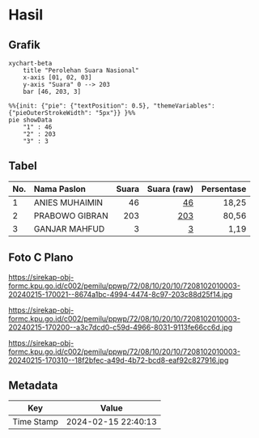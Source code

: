 # Hasil

## Grafik

```mermaid
xychart-beta
    title "Perolehan Suara Nasional"
    x-axis [01, 02, 03]
    y-axis "Suara" 0 --> 203
    bar [46, 203, 3]
```

```mermaid
%%{init: {"pie": {"textPosition": 0.5}, "themeVariables": {"pieOuterStrokeWidth": "5px"}} }%%
pie showData
    "1" : 46
    "2" : 203
    "3" : 3
```

## Tabel

| No. | Nama Paslon    | Suara | Suara (raw) | Persentase |
|:--- |:-------------- | -----:| -----------:| ----------:|
| 1   | ANIES MUHAIMIN | 46    | [46][p-1]   | 18,25      |
| 2   | PRABOWO GIBRAN | 203   | [203][p-2]  | 80,56      |
| 3   | GANJAR MAHFUD  | 3     | [3][p-3]    | 1,19       |


[p-1]: https://github.com/gigit-pemilu/pemilu-2024/blob/main/pilpres/hitung-suara/sub/72-sulawesi-tengah/sub/08-parigi-moutong/sub/10-tinombo-selatan/sub/2010-khatulistiwa/sub/003-tps/sub/paslon-1.txt
[p-2]: https://github.com/gigit-pemilu/pemilu-2024/blob/main/pilpres/hitung-suara/sub/72-sulawesi-tengah/sub/08-parigi-moutong/sub/10-tinombo-selatan/sub/2010-khatulistiwa/sub/003-tps/sub/paslon-2.txt
[p-3]: https://github.com/gigit-pemilu/pemilu-2024/blob/main/pilpres/hitung-suara/sub/72-sulawesi-tengah/sub/08-parigi-moutong/sub/10-tinombo-selatan/sub/2010-khatulistiwa/sub/003-tps/sub/paslon-3.txt

## Foto C Plano

https://sirekap-obj-formc.kpu.go.id/c002/pemilu/ppwp/72/08/10/20/10/7208102010003-20240215-170021--8674a1bc-4994-4474-8c97-203c88d25f14.jpg

https://sirekap-obj-formc.kpu.go.id/c002/pemilu/ppwp/72/08/10/20/10/7208102010003-20240215-170200--a3c7dcd0-c59d-4966-8031-9113fe66cc6d.jpg

https://sirekap-obj-formc.kpu.go.id/c002/pemilu/ppwp/72/08/10/20/10/7208102010003-20240215-170310--18f2bfec-a49d-4b72-bcd8-eaf92c827916.jpg


## Metadata

| Key        | Value               |
| ---------- | ------------------- |
| Time Stamp | 2024-02-15 22:40:13 |



